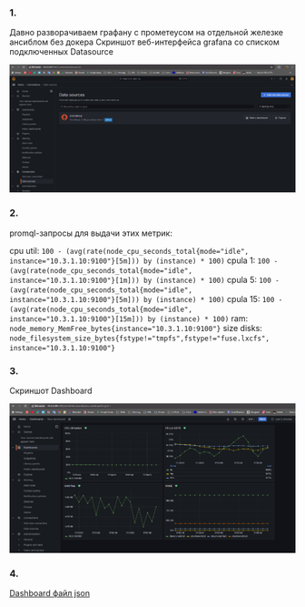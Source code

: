 ### 1.

Давно разворачиваем графану с прометеусом на отдельной железке ансиблом без докера
Cкриншот веб-интерфейса grafana со списком подключенных Datasource 

![alt text](prometheus_connect.png)

### 2.
 
promql-запросы для выдачи этих метрик:

cpu util: ```100 - (avg(rate(node_cpu_seconds_total{mode="idle", instance="10.3.1.10:9100"}[5m])) by (instance) * 100)```
cpula 1: ```100 - (avg(rate(node_cpu_seconds_total{mode="idle", instance="10.3.1.10:9100"}[1m])) by (instance) * 100)```
cpula 5: ```100 - (avg(rate(node_cpu_seconds_total{mode="idle", instance="10.3.1.10:9100"}[5m])) by (instance) * 100)```
cpula 15: ```100 - (avg(rate(node_cpu_seconds_total{mode="idle", instance="10.3.1.10:9100"}[15m])) by (instance) * 100)```
ram: ```node_memory_MemFree_bytes{instance="10.3.1.10:9100"}```
size disks: ```node_filesystem_size_bytes{fstype!="tmpfs",fstype!="fuse.lxcfs", instance="10.3.1.10:9100"}```

### 3.

Cкриншот Dashboard

![alt text](dash.png)

### 4.

[Dashboard файл json](panel.json)